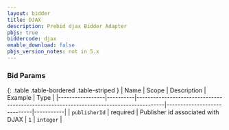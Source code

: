 ```yaml
---
layout: bidder
title: DJAX
description: Prebid djax Bidder Adapter
pbjs: true
biddercode: djax
enable_download: false
pbjs_version_notes: not in 5.x
---
```



### Bid Params

{: .table .table-bordered .table-striped }
| Name            | Scope    | Description                                                                            | Example                     | Type      |
|-----------------|----------|----------------------------------------------------------------------------------------|-----------------------------|-----------|
| `publisherId`   | required | Publisher id associated with DJAX                                                      | `1`                         | `integer` |
